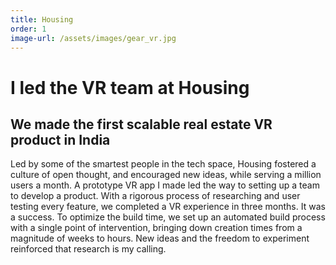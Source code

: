 ```yaml
---
title: Housing
order: 1
image-url: /assets/images/gear_vr.jpg
---
```


# I led the VR team at Housing

## We made the first scalable real estate VR product in India

Led by some of the smartest people in the tech space, Housing fostered a culture of open thought, and encouraged new ideas, while serving a million users a month. A prototype VR app I made led the way to setting up a team to develop a product. With a rigorous process of researching and user testing every feature, we completed a VR experience in three months. It was a success. To optimize the build time, we set up an automated build process with a single point of intervention, bringing down creation times from a magnitude of weeks to hours. New ideas and the freedom to experiment reinforced that research is my calling.
